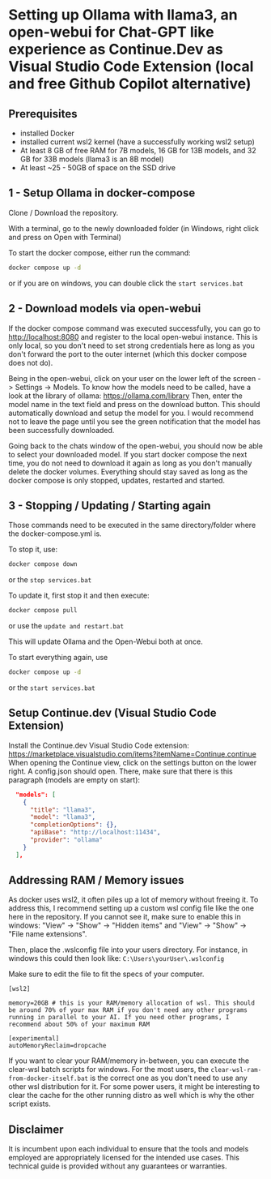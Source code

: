# Setting up Ollama with llama3, an open-webui for Chat-GPT like experience as Continue.Dev as Visual Studio Code Extension (local and free Github Copilot alternative)

## Prerequisites

- installed Docker
- installed current wsl2 kernel (have a successfully working wsl2 setup)
- At least 8 GB of free RAM for 7B models, 16 GB for 13B models, and 32 GB for 33B models (llama3 is an 8B model)
- At least ~25 - 50GB of space on the SSD drive

## 1 - Setup Ollama in docker-compose

Clone / Download the repository.

With a terminal, go to the newly downloaded folder (in Windows, right click and press on Open with Terminal)

To start the docker compose, either run the command:

```bash
docker compose up -d
```

or if you are on windows, you can double click the `start services.bat`

## 2 - Download models via open-webui

If the docker compose command was executed successfully, you can go to <http://localhost:8080> and register to the local open-webui instance. This is only local, so you don't need to set strong credentials here as long as you don't forward the port to the outer internet (which this docker compose does not do).

Being in the open-webui, click on your user on the lower left of the screen -> Settings -> Models.
To know how the models need to be called, have a look at the library of ollama: <https://ollama.com/library>
Then, enter the model name in the text field and press on the download button. This should automatically download and setup the model for you. I would recommend not to leave the page until you see the green notification that the model has been successfully downloaded.

Going back to the chats window of the open-webui, you should now be able to select your downloaded model.
If you start docker compose the next time, you do not need to download it again as long as you don't manually delete the docker volumes. Everything should stay saved as long as the docker compose is only stopped, updates, restarted and started.

## 3 - Stopping / Updating / Starting again

Those commands need to be executed in the same directory/folder where the docker-compose.yml is.

To stop it, use:

```bash
docker compose down
```

or the `stop services.bat`

To update it, first stop it and then execute:

```bash
docker compose pull
```

or use the `update and restart.bat`

This will update Ollama and the Open-Webui both at once.

To start everything again, use 

```bash
docker compose up -d
```

or the `start services.bat`

## Setup Continue.dev (Visual Studio Code Extension)

Install the Continue.dev Visual Studio Code extension: <https://marketplace.visualstudio.com/items?itemName=Continue.continue>
When opening the Continue view, click on the settings button on the lower right. A config.json should open. There, make sure that there is this paragraph (models are empty on start):

```json
  "models": [
    {
      "title": "llama3",
      "model": "llama3",
      "completionOptions": {},
      "apiBase": "http://localhost:11434",
      "provider": "ollama"
    }
  ],
```

## Addressing RAM / Memory issues

As docker uses wsl2, it often piles up a lot of memory without freeing it.
To address this, I recommend setting up a custom wsl config file like the one here in the repository.
If you cannot see it, make sure to enable this in windows: "View" -> "Show" -> "Hidden items" and "View" -> "Show" -> "File name extensions".

Then, place the .wslconfig file into your users directory. For instance, in windows this could then look like:
`C:\Users\yourUser\.wslconfig`

Make sure to edit the file to fit the specs of your computer.

```text
[wsl2]
 
memory=20GB # this is your RAM/memory allocation of wsl. This should be around 70% of your max RAM if you don't need any other programs running in parallel to your AI. If you need other programs, I recommend about 50% of your maximum RAM

[experimental]
autoMemoryReclaim=dropcache
```

If you want to clear your RAM/memory in-between, you can execute the clear-wsl batch scripts for windows.
For the most users, the `clear-wsl-ram-from-docker-itself.bat` is the correct one as you don't need to use any other wsl distribution for it. 
For some power users, it might be interesting to clear the cache for the other running distro as well which is why the other script exists.

## Disclaimer

It is incumbent upon each individual to ensure that the tools and models employed are appropriately licensed for the intended use cases. This technical guide is provided without any guarantees or warranties.
